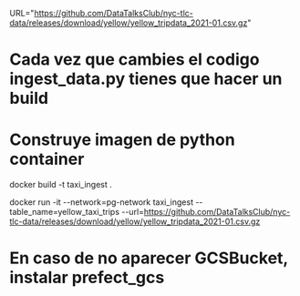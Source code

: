 URL="https://github.com/DataTalksClub/nyc-tlc-data/releases/download/yellow/yellow_tripdata_2021-01.csv.gz"


# Cada vez que cambies el codigo ingest_data.py tienes que hacer un build
# Construye imagen de python container
docker build -t taxi_ingest .

docker run -it --network=pg-network taxi_ingest --table_name=yellow_taxi_trips --url=https://github.com/DataTalksClub/nyc-tlc-data/releases/download/yellow/yellow_tripdata_2021-01.csv.gz 

# En caso de no aparecer GCSBucket, instalar prefect_gcs